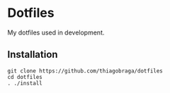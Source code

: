# Dotfiles

My dotfiles used in development.

## Installation

```
git clone https://github.com/thiagobraga/dotfiles
cd dotfiles
. ./install
```
